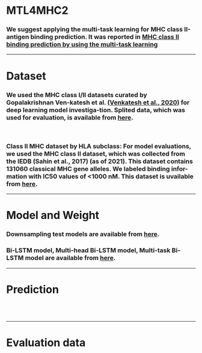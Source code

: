 # MTL4MHC2
### We suggest applying the multi-task learning for MHC class II-antigen binding prediction. It was reported in [MHC class II binding prediction by using the multi-task learning](URL)
---


# Dataset 
 
### We used the MHC class I/II datasets curated by Gopalakrishnan Ven-katesh et al. [(Venkatesh et al., 2020)](https://github.com/gopuvenkat/MHCAttnNet) for deep learning model investiga-tion. Splited data, which was used for evaluation, is available from [here]().
<br>

### Class II MHC dataset by HLA subclass: For model evaluations, we used the MHC class II dataset, which was collected from the IEDB (Sahin et al., 2017) (as of 2021). This dataset contains 131060 classical MHC gene alleles. We labeled binding infor-mation with IC50 values of <1000 nM. This dataset is uvailable from [here]().

---

# Model and Weight 
 
### Downsampling test models are available from [here](). 
 
### Bi-LSTM model, Multi-head Bi-LSTM model, Multi-task Bi-LSTM model are available from [here]().
 

---

# Prediction
<br>

<br>

---

# Evaluation data
<br>

<br>






